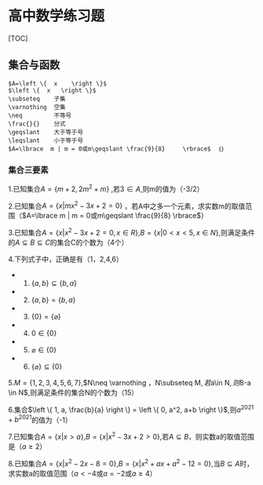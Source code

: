 # 高中数学练习题

[TOC]





## 集合与函数

```
$A=\left \{  x    \right \}$
$\left \{  x   \right \}$
\subseteq    子集
\varnothing  空集
\neq         不等号
\frac{}{}    分式
\geqslant    大于等于号  
\leqslant    小于等于号
$A=\lbrace  m | m = 0或m\geqslant \frac{9}{8}     \rbrace$  ｛｝
```

### 集合三要素

1.已知集合$A=\lbrace  m+2, 2m^2+m      \rbrace$ ,若$3 \in A$,则m的值为（-3/2）

2.已知集合$A=\lbrace  x | mx^2-3x+2= 0      \rbrace$ ，若A中之多一个元素，求实数m的取值范围（$A=\lbrace  m | m = 0或m\geqslant \frac{9}{8}     \rbrace$）

3.已知集合$A=\left \{x|x^2-3x+2=0, x \in R \right \}$,$B=\left \{x|0<x<5,x \in N \right \}$,则满足条件的$A \subseteq  B\subseteq C$的集合C的个数为（4个）

4.下列式子中，正确是有（1，2,4,6）

- 1) $\left \{a,b \right \}\subseteq\left \{b,a \right \}$
- 2) $\left \{a,b \right \}=\left \{b,a \right \}$
- 3) $\left \{0 \right \}=\left \{\varnothing \right \}$
- 4) $0 \in\left \{0 \right \}$
- 5) $\varnothing  \in \left \{ 0 \right \}$
- 6) $\left \{\varnothing \right \} \subseteq \left \{ 0 \right \}$

5.$M=\left \{ 1,2,3,4,5,6,7   \right \}$,$N\neq \varnothing $，$N\subseteq M$,若$a\in N$,则$8-a \in N$,则满足条件的集合N的个数为（15）

6.集合$\left \{ 1, a, \frac{b}{a}  \right \} = \left \{ 0, a^2, a+b  \right \}$,则$a^{2021}+b^{2021}$的值为（-1）

7.已知集合$A=\left \{x|x>a \right \}$,$B=\left \{x|x^2-3x+2>0 \right \}$,若$A\subseteq B$，则实数a的取值范围是（$a \geqslant 2$）

8.已知集合$A=\left \{x|x^2-2x-8 = 0 \right \}$,$B=\left \{x|x^2+ax+a^2-12=0 \right \}$,当$B \subseteq A$时，求实数a的取值范围（$a<-4$或$a=-2$或$a\geqslant 4$）













​		
